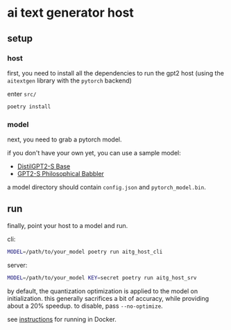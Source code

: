 
# ai text generator host

## setup

### host

first, you need to install all the dependencies to run the gpt2 host (using the `aitextgen` library with the `pytorch` backend)

enter `src/`

```sh
poetry install
```

### model

next, you need to grab a pytorch model.

if you don't have your own yet, you can use a sample model:
+ [DistilGPT2-S Base](https://github.com/xdrie/aitextgen_host/releases/download/v1.0.0/PT_DistilGPT2_ATG.7z)
+ [GPT2-S Philosophical Babbler](https://github.com/xdrie/aitextgen_host/releases/download/v1.0.0/PhilBabble_ATG_20201201_071644__snap6k.7z)

a model directory should contain `config.json` and `pytorch_model.bin`.
## run

finally, point your host to a model and run.

cli:
```sh
MODEL=/path/to/your_model poetry run aitg_host_cli
```

server:
```sh
MODEL=/path/to/your_model KEY=secret poetry run aitg_host_srv
```

by default, the quantization optimization is applied to the model on initialization. this generally sacrifices a bit of accuracy, while providing about a 20% speedup. to disable, pass `--no-optimize`.

see [instructions](doc/docker.md) for running in Docker.